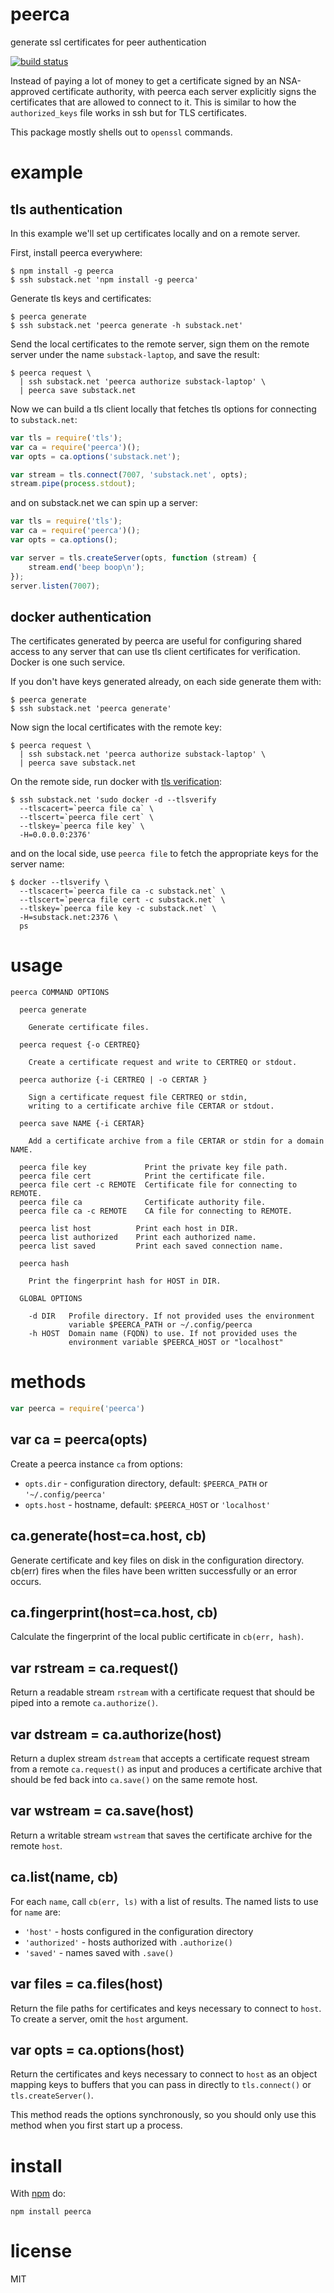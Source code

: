 # peerca

generate ssl certificates for peer authentication

[![build status](https://secure.travis-ci.org/substack/peerca.png)](http://travis-ci.org/substack/peerca)

Instead of paying a lot of money to get a certificate signed by an NSA-approved
certificate authority, with peerca each server explicitly signs the certificates
that are allowed to connect to it. This is similar to how the `authorized_keys`
file works in ssh but for TLS certificates.

This package mostly shells out to `openssl` commands.

# example

## tls authentication

In this example we'll set up certificates locally and on a remote server.

First, install peerca everywhere:

```
$ npm install -g peerca
$ ssh substack.net 'npm install -g peerca'
```

Generate tls keys and certificates:

```
$ peerca generate
$ ssh substack.net 'peerca generate -h substack.net'
```

Send the local certificates to the remote server, sign them on the remote
server under the name `substack-laptop`, and save the result:

```
$ peerca request \
  | ssh substack.net 'peerca authorize substack-laptop' \
  | peerca save substack.net
```

Now we can build a tls client locally that fetches tls options for connecting to
`substack.net`:

``` js
var tls = require('tls');
var ca = require('peerca')();
var opts = ca.options('substack.net');

var stream = tls.connect(7007, 'substack.net', opts);
stream.pipe(process.stdout);
```

and on substack.net we can spin up a server:

``` js
var tls = require('tls');
var ca = require('peerca')();
var opts = ca.options();

var server = tls.createServer(opts, function (stream) {
    stream.end('beep boop\n');
});
server.listen(7007);
```

## docker authentication

The certificates generated by peerca are useful for configuring shared access to
any server that can use tls client certificates for verification. Docker is one
such service.

If you don't have keys generated already, on each side generate them with:

```
$ peerca generate
$ ssh substack.net 'peerca generate'
```

Now sign the local certificates with the remote key:

```
$ peerca request \
  | ssh substack.net 'peerca authorize substack-laptop' \
  | peerca save substack.net
```

On the remote side, run docker with
[tls verification](http://docs.docker.com/articles/https/):

```
$ ssh substack.net 'sudo docker -d --tlsverify
  --tlscacert=`peerca file ca` \
  --tlscert=`peerca file cert` \
  --tlskey=`peerca file key` \
  -H=0.0.0.0:2376'
```

and on the local side, use `peerca file` to fetch the appropriate keys for the
server name:

```
$ docker --tlsverify \
  --tlscacert=`peerca file ca -c substack.net` \
  --tlscert=`peerca file cert -c substack.net` \
  --tlskey=`peerca file key -c substack.net` \
  -H=substack.net:2376 \
  ps
```

# usage

```
peerca COMMAND OPTIONS

  peerca generate
 
    Generate certificate files.

  peerca request {-o CERTREQ}

    Create a certificate request and write to CERTREQ or stdout.

  peerca authorize {-i CERTREQ | -o CERTAR }

    Sign a certificate request file CERTREQ or stdin,
    writing to a certificate archive file CERTAR or stdout.
 
  peerca save NAME {-i CERTAR}

    Add a certificate archive from a file CERTAR or stdin for a domain NAME.
 
  peerca file key             Print the private key file path.
  peerca file cert            Print the certificate file.
  peerca file cert -c REMOTE  Certificate file for connecting to REMOTE.
  peerca file ca              Certificate authority file.
  peerca file ca -c REMOTE    CA file for connecting to REMOTE.
 
  peerca list host          Print each host in DIR.
  peerca list authorized    Print each authorized name.
  peerca list saved         Print each saved connection name.

  peerca hash
 
    Print the fingerprint hash for HOST in DIR.

  GLOBAL OPTIONS
  
    -d DIR   Profile directory. If not provided uses the environment
             variable $PEERCA_PATH or ~/.config/peerca
    -h HOST  Domain name (FQDN) to use. If not provided uses the
             environment variable $PEERCA_HOST or "localhost"

```

# methods

``` js
var peerca = require('peerca')
```

## var ca = peerca(opts)

Create a peerca instance `ca` from options:

* `opts.dir` - configuration directory, default: `$PEERCA_PATH` or
`'~/.config/peerca'`
* `opts.host` - hostname, default: `$PEERCA_HOST` or `'localhost'`

## ca.generate(host=ca.host, cb)

Generate certificate and key files on disk in the configuration directory.
cb(err) fires when the files have been written successfully or an error occurs.

## ca.fingerprint(host=ca.host, cb)

Calculate the fingerprint of the local public certificate in `cb(err, hash)`.

## var rstream = ca.request()

Return a readable stream `rstream` with a certificate request that should be
piped into a remote `ca.authorize()`.

## var dstream = ca.authorize(host)

Return a duplex stream `dstream` that accepts a certificate request stream from
a remote `ca.request()` as input and produces a certificate archive that should
be fed back into `ca.save()` on the same remote host.

## var wstream = ca.save(host)

Return a writable stream `wstream` that saves the certificate archive for the
remote `host`.

## ca.list(name, cb)

For each `name`, call `cb(err, ls)` with a list of results. The named lists to
use for `name` are:

* `'host'` - hosts configured in the configuration directory
* `'authorized'` - hosts authorized with `.authorize()` 
* `'saved'` - names saved with `.save()`

## var files = ca.files(host)

Return the file paths for certificates and keys necessary to connect to `host`.
To create a server, omit the `host` argument.

## var opts = ca.options(host)

Return the certificates and keys necessary to connect to `host` as an object
mapping keys to buffers that you can pass in directly to `tls.connect()` or
`tls.createServer()`.

This method reads the options synchronously, so you should only use this method
when you first start up a process.

# install

With [npm](https://npmjs.org) do:

```
npm install peerca
```

# license

MIT
